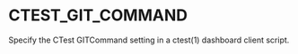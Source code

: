   

# CTEST_GIT_COMMAND  
Specify the CTest GITCommand setting
in a ctest(1) dashboard client script.  

